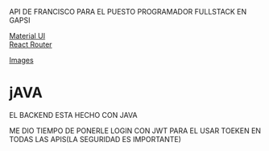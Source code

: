 
 API DE FRANCISCO PARA EL PUESTO PROGRAMADOR FULLSTACK EN GAPSI


[Material UI](https://create-react-app.dev/)<br>
[React Router](https://reactrouter.com/)<br>

[Images](https://free3dicon.com/)<br>

# jAVA
EL BACKEND ESTA HECHO CON JAVA

ME DIO TIEMPO DE PONERLE LOGIN CON JWT PARA EL USAR TOEKEN EN TODAS LAS APIS(LA SEGURIDAD ES IMPORTANTE)
